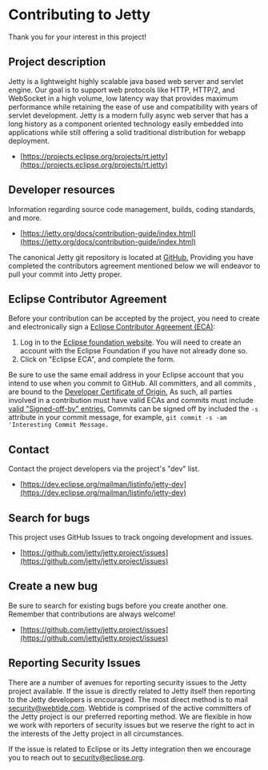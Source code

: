 Contributing to Jetty
=====================
Thank you for your interest in this project!

Project description
--------------------
Jetty is a lightweight highly scalable java based web server and servlet engine.
Our goal is to support web protocols like HTTP, HTTP/2, and WebSocket in a high volume, low latency way that provides maximum performance while retaining the ease of use and compatibility with years of servlet development.
Jetty is a modern fully async web server that has a long history as a component oriented technology easily embedded into applications while still offering a solid traditional distribution for webapp deployment.

- [https://projects.eclipse.org/projects/rt.jetty](https://projects.eclipse.org/projects/rt.jetty)

Developer resources
--------------------
Information regarding source code management, builds, coding standards, and more.

- [https://jetty.org/docs/contribution-guide/index.html](https://jetty.org/docs/contribution-guide/index.html)

The canonical Jetty git repository is located at [GitHub.](https://github.com/jetty/jetty.project) Providing you have
completed the contributors agreement mentioned below we will endeavor to pull your commit into Jetty proper.

Eclipse Contributor Agreement
------------------------------
Before your contribution can be accepted by the project, you need to create and electronically sign a [Eclipse Contributor Agreement (ECA)](http://www.eclipse.org/legal/ecafaq.php):

1. Log in to the [Eclipse foundation website](https://accounts.eclipse.org/user/login/). You will need to
   create an account with the Eclipse Foundation if you have not already done so.
2. Click on "Eclipse ECA", and complete the form.

Be sure to use the same email address in your Eclipse account that you intend to use when you commit to GitHub.
All committers, and all commits , are bound to the [Developer Certificate of Origin.](https://www.eclipse.org/legal/DCO.php)
As such, all parties involved in a contribution must have valid ECAs and commits must include [valid "Signed-off-by" entries.](https://wiki.eclipse.org/Development_Resources/Contributing_via_Git)
Commits can be signed off by included the `-s` attribute in your commit message, for example, `git commit -s -am 'Interesting Commit Message.`


Contact
--------
Contact the project developers via the project's "dev" list.

- [https://dev.eclipse.org/mailman/listinfo/jetty-dev](https://dev.eclipse.org/mailman/listinfo/jetty-dev)

Search for bugs
----------------
This project uses GitHub Issues to track ongoing development and issues.

- [https://github.com/jetty/jetty.project/issues](https://github.com/jetty/jetty.project/issues)

Create a new bug
-----------------
Be sure to search for existing bugs before you create another one. Remember that contributions are always welcome!

- [https://github.com/jetty/jetty.project/issues](https://github.com/jetty/jetty.project/issues)

Reporting Security Issues
-----------------
There are a number of avenues for reporting security issues to the Jetty project available.
If the issue is directly related to Jetty itself then reporting to the Jetty developers is encouraged.
The most direct method is to mail [security@webtide.com](mailto:security@webtide.com).
Webtide is comprised of the active committers of the Jetty project is our preferred reporting method.
We are flexible in how we work with reporters of security issues but we reserve the right to act in the interests of the Jetty project in all circumstances.

If the issue is related to Eclipse or its Jetty integration then we encourage you to reach out to [security@eclipse.org](mailto:security@eclipse.org).
